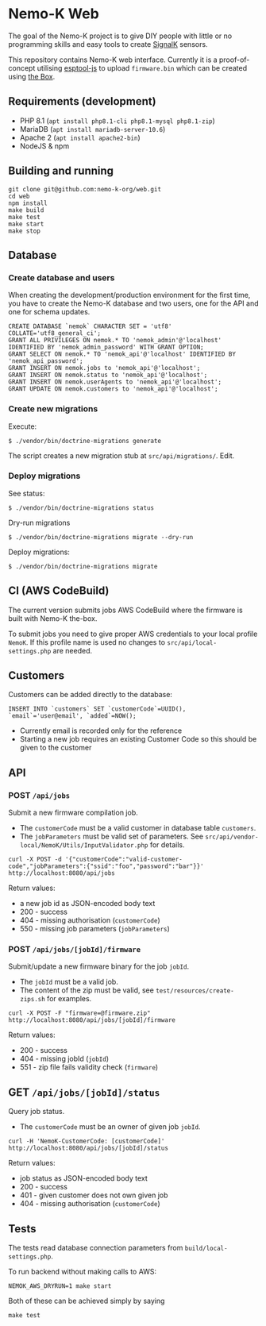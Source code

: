 # Nemo-K Web

The goal of the Nemo-K project is to give DIY people with little or no
programming skills and easy tools to create [SignalK](http://signalk.org/)
sensors.

This repository contains Nemo-K web interface. Currently it is a proof-of-concept
utilising [esptool-js](https://www.npmjs.com/package/esptool-js) to upload
`firmware.bin` which can be created using [the Box](https://github.com/nemo-k-org/the-box).

## Requirements (development)

* PHP 8.1 (`apt install php8.1-cli php8.1-mysql php8.1-zip`)
* MariaDB (`apt install mariadb-server-10.6`)
* Apache 2 (`apt install apache2-bin`)
* NodeJS & npm

## Building and running

```
git clone git@github.com:nemo-k-org/web.git
cd web
npm install
make build
make test
make start
make stop
```

## Database

### Create database and users

When creating the development/production environment for the first time, you have to create
the Nemo-K database and two users, one for the API and one for schema updates.

```
CREATE DATABASE `nemok` CHARACTER SET = 'utf8' COLLATE='utf8_general_ci';
GRANT ALL PRIVILEGES ON nemok.* TO 'nemok_admin'@'localhost' IDENTIFIED BY 'nemok_admin_password' WITH GRANT OPTION;
GRANT SELECT ON nemok.* TO 'nemok_api'@'localhost' IDENTIFIED BY 'nemok_api_password';
GRANT INSERT ON nemok.jobs to 'nemok_api'@'localhost';
GRANT INSERT ON nemok.status to 'nemok_api'@'localhost';
GRANT INSERT ON nemok.userAgents to 'nemok_api'@'localhost';
GRANT UPDATE ON nemok.customers to 'nemok_api'@'localhost';
```

### Create new migrations

Execute:

`$ ./vendor/bin/doctrine-migrations generate`

The script creates a new migration stub at `src/api/migrations/`. Edit.

### Deploy migrations

See status:

`$ ./vendor/bin/doctrine-migrations status`

Dry-run migrations

`$ ./vendor/bin/doctrine-migrations migrate --dry-run`

Deploy migrations:

`$ ./vendor/bin/doctrine-migrations migrate`

## CI (AWS CodeBuild)

The current version submits jobs AWS CodeBuild where the firmware is built with Nemo-K
the-box.

To submit jobs you need to give proper AWS credentials to your local profile
`NemoK`. If this profile name is used no changes to `src/api/local-settings.php`
are needed.

## Customers

Customers can be added directly to the database:

``INSERT INTO `customers` SET `customerCode`=UUID(), `email`='user@email', `added`=NOW();``

* Currently email is recorded only for the reference
* Starting a new job requires an existing Customer Code so this should be given to the customer

## API

### POST `/api/jobs`

Submit a new firmware compilation job.
* The `customerCode` must be a valid customer in database table `customers`.
* The `jobParameters` must be valid set of parameters. See `src/api/vendor-local/NemoK/Utils/InputValidator.php`
  for details.

`curl -X POST -d '{"customerCode":"valid-customer-code","jobParameters":{"ssid":"foo","password":"bar"}}' http://localhost:8080/api/jobs`

Return values:
* a new job id as JSON-encoded body text
* 200 - success
* 404 - missing authorisation (`customerCode`)
* 550 - missing job parameters (`jobParameters`)

### POST `/api/jobs/[jobId]/firmware`

Submit/update a new firmware binary for the job `jobId`.
* The `jobId` must be a valid job.
* The content of the zip must be valid, see `test/resources/create-zips.sh` for examples.

`curl -X POST -F "firmware=@firmware.zip" http://localhost:8080/api/jobs/[jobId]/firmware`

Return values:
* 200 - success
* 404 - missing jobId (`jobId`)
* 551 - zip file fails validity check (`firmware`)

## GET `/api/jobs/[jobId]/status`

Query job status.
* The `customerCode` must be an owner of given job `jobId`.

`curl -H 'NemoK-CustomerCode: [customerCode]' http://localhost:8080/api/jobs/[jobId]/status`

Return values:
* job status as JSON-encoded body text
* 200 - success
* 401 - given customer does not own given job
* 404 - missing authorisation (`customerCode`)

## Tests

The tests read database connection parameters from `build/local-settings.php`.

To run backend without making calls to AWS:

`NEMOK_AWS_DRYRUN=1 make start`

Both of these can be achieved simply by saying

`make test`
